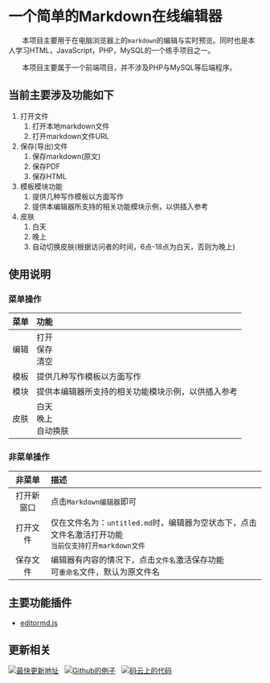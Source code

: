 # 一个简单的Markdown在线编辑器
&nbsp;&nbsp;&nbsp;&nbsp;&nbsp;&nbsp;&nbsp;本项目主要用于在电脑浏览器上的`markdown`的编辑与实时预览。同时也是本人学习HTML，JavaScript，PHP，MySQL的一个练手项目之一。

&nbsp;&nbsp;&nbsp;&nbsp;&nbsp;&nbsp;&nbsp;本项目主要属于一个前端项目，并不涉及PHP与MySQL等后端程序。

## 当前主要涉及功能如下
1. 打开文件
	1. 打开本地markdown文件
	1. 打开markdown文件URL
1. 保存(导出)文件
	1. 保存markdown(原文)
	1. 保存PDF
	1. 保存HTML
1. 模板模块功能
	1. 提供几种写作模板以方面写作
	1. 提供本编辑器所支持的相关功能模块示例，以供插入参考
1. 皮肤
	1. 白天
	1. 晚上
	1. 自动切换皮肤(根据访问者的时间，6点-18点为白天，否则为晚上)

## 使用说明
### 菜单操作
|菜单|功能|
|:-:|:-|
|编辑|打开<br>保存<br>清空|
|模板|提供几种写作模板以方面写作|
|模块|提供本编辑器所支持的相关功能模块示例，以供插入参考|
|皮肤|白天<br>晚上<br>自动换肤|

### 非菜单操作
|非菜单|描述|
|:-:|:-|
|打开新窗口|点击`Markdown编辑器`即可|
|打开文件|仅在文件名为：`untitled.md`时，编辑器为空状态下，点击文件名激活打开功能<br>`当前仅支持打开markdown文件`|
|保存文件|编辑器有内容的情况下，点击`文件名`激活保存功能<br>可`重命名`文件，默认为原文件名|

## 主要功能插件
- [editormd.js](https://github.com/pandao/editor.md)

## 更新相关
[![最快更新地址](https://dn-coding-net-production-static.qbox.me/platform/favicon.ico "最快更新地址")](https://code.thuan.top "最快更新地址")&nbsp;&nbsp;&nbsp;[![Github的例子](https://assets-cdn.github.com/favicon.ico "Github的例子")](https://demo.thuan.top "Github的例子")&nbsp;&nbsp;&nbsp;[![码云上的代码](https://gitee.com/ThuanGYQ/Editor/widgets/widget_6.svg "码云上的代码")](https://gitee.com/ThuanGYQ/Editor "码云上的代码")&nbsp;&nbsp;&nbsp;
